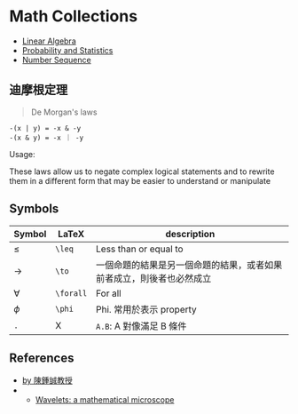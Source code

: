 # Math Collections

- [Linear Algebra](https://github.com/chengr4/linear-algebra)
- [Probability and Statistics](https://github.com/chengr4/probability-and-statistics)
- [Number Sequence](./number-sequence)

## 迪摩根定理

> De Morgan's laws

```
-(x | y) = -x & -y
-(x & y) = -x ｜ -y
```

Usage:

These laws allow us to negate complex logical statements and to rewrite them in a different form that may be easier to understand or manipulate

## Symbols

| Symbol | LaTeX | description |
| ------ | ----- | ----------- |
| $\leq$ | `\leq` | Less than or equal to |
| $\to$ | `\to` | 一個命題的結果是另一個命題的結果，或者如果前者成立，則後者也必然成立 |
| $\forall$ | `\forall` | For all |
| $\phi$ | `\phi` | Phi. 常用於表示 property |
| `.` | X | `A.B`: A 對像滿足 B 條件 |

## References

- [by 陳鍾誠教授](https://github.com/cccbook/math4code)
- - [Wavelets: a mathematical microscope](https://youtu.be/jnxqHcObNK4)
